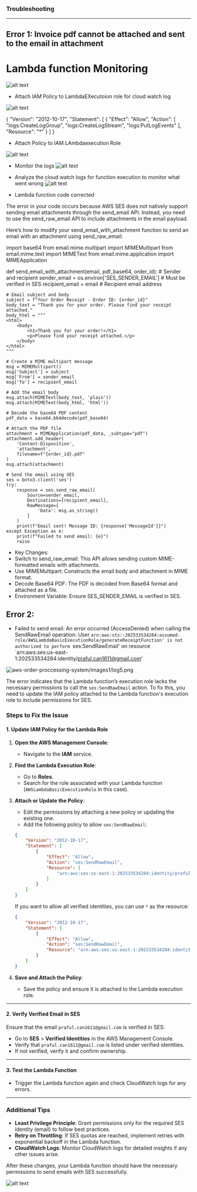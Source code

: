 ### Troubleshooting
--------------------

## Error 1: Invoice pdf cannot be attached and sent to the email in attachment
# Lambda function Monitoring

![alt text](images1/lambda1.png)

- Attach IAM Policy to LambdaEXecutoion role for cloud watch log

![alt text](images1/log1.png)

{
    "Version": "2012-10-17",
    "Statement": [
        {
            "Effect": "Allow",
            "Action": [
                "logs:CreateLogGroup",
                "logs:CreateLogStream",
                "logs:PutLogEvents"
            ],
            "Resource": "*"
        }
    ]
}

- Attach Policy to IAM LAmbdaexecution Role

![alt text](image-4.png)

- Monitor the logs
![alt text](images1/log3.png)

- Analyze the cloud watch logs for function execution to monitor what went wrong
![alt text](images1/log4.png)


- Lambda function code corrected

The error in your code occurs because AWS SES does not natively support sending email attachments through the send_email API. Instead, you need to use the send_raw_email API to include attachments in the email payload.

Here’s how to modify your send_email_with_attachment function to send an email with an attachment using send_raw_email:

import base64
from email.mime.multipart import MIMEMultipart
from email.mime.text import MIMEText
from email.mime.application import MIMEApplication

def send_email_with_attachment(email, pdf_base64, order_id):
    # Sender and recipient
    sender_email = os.environ['SES_SENDER_EMAIL']  # Must be verified in SES
    recipient_email = email  # Recipient email address

    # Email subject and body
    subject = f"Your Order Receipt - Order ID: {order_id}"
    body_text = "Thank you for your order. Please find your receipt attached."
    body_html = """
    <html>
        <body>
            <h1>Thank you for your order!</h1>
            <p>Please find your receipt attached.</p>
        </body>
    </html>
    """

    # Create a MIME multipart message
    msg = MIMEMultipart()
    msg['Subject'] = subject
    msg['From'] = sender_email
    msg['To'] = recipient_email

    # Add the email body
    msg.attach(MIMEText(body_text, 'plain'))
    msg.attach(MIMEText(body_html, 'html'))

    # Decode the base64 PDF content
    pdf_data = base64.b64decode(pdf_base64)

    # Attach the PDF file
    attachment = MIMEApplication(pdf_data, _subtype="pdf")
    attachment.add_header(
        'Content-Disposition',
        'attachment',
        filename=f"{order_id}.pdf"
    )
    msg.attach(attachment)

    # Send the email using SES
    ses = boto3.client('ses')
    try:
        response = ses.send_raw_email(
            Source=sender_email,
            Destinations=[recipient_email],
            RawMessage={
                'Data': msg.as_string()
            }
        )
        print(f"Email sent! Message ID: {response['MessageId']}")
    except Exception as e:
        print(f"Failed to send email: {e}")
        raise
- Key Changes:
 -  Switch to send_raw_email: This API allows sending custom MIME-formatted emails with attachments.
 -  Use MIMEMultipart: Constructs the email body and attachment in MIME format.
 -   Decode Base64 PDF: The PDF is decoded from Base64 format and attached as a file.
 -   Environment Variable: Ensure SES_SENDER_EMAIL is verified in SES.

## Error 2: 
- Failed to send email: An error occurred (AccessDenied) when calling the SendRawEmail operation: User `arn:aws:sts::202533534284:assumed-role/AWSLambdaBasicExecutionRole/generateReceiptFunction' is not authorized to perform `ses:SendRawEmail' on resource `arn:aws:ses:us-east-1:202533534284:identity/praful.can1611@gmail.com'

![aws-order-proccessing-system/images1/log5.png](images1/log5.png)

The error indicates that the Lambda function’s execution role lacks the necessary permissions to call the `ses:SendRawEmail` action. To fix this, you need to update the IAM policy attached to the Lambda function's execution role to include permissions for SES.

### Steps to Fix the Issue

#### 1. Update IAM Policy for the Lambda Role
1. **Open the AWS Management Console**:
   - Navigate to the **IAM** service.

2. **Find the Lambda Execution Role**:
   - Go to **Roles**.
   - Search for the role associated with your Lambda function (`AWSLambdaBasicExecutionRole` in this case).

3. **Attach or Update the Policy**:
   - Edit the permissions by attaching a new policy or updating the existing one.
   - Add the following policy to allow `ses:SendRawEmail`:

   ```json
   {
       "Version": "2012-10-17",
       "Statement": [
           {
               "Effect": "Allow",
               "Action": "ses:SendRawEmail",
               "Resource": [
                   "arn:aws:ses:us-east-1:202533534284:identity/praful.can1611@gmail.com"
               ]
           }
       ]
   }
   ```

   If you want to allow all verified identities, you can use `*` as the resource:
   ```json
   {
       "Version": "2012-10-17",
       "Statement": [
           {
               "Effect": "Allow",
               "Action": "ses:SendRawEmail",
               "Resource": "arn:aws:ses:us-east-1:202533534284:identity/*"
           }
       ]
   }
   ```

4. **Save and Attach the Policy**:
   - Save the policy and ensure it is attached to the Lambda execution role.

---

#### 2. Verify Verified Email in SES
Ensure that the email `praful.can1611@gmail.com` is verified in SES:
- Go to **SES** > **Verified Identities** in the AWS Management Console.
- Verify that `praful.can1611@gmail.com` is listed under verified identities.
- If not verified, verify it and confirm ownership.

---

#### 3. Test the Lambda Function
- Trigger the Lambda function again and check CloudWatch logs for any errors.

---

### Additional Tips
- **Least Privilege Principle**: Grant permissions only for the required SES identity (email) to follow best practices.
- **Retry on Throttling**: If SES quotas are reached, implement retries with exponential backoff in the Lambda function.
- **CloudWatch Logs**: Monitor CloudWatch logs for detailed insights if any other issues arise.

After these changes, your Lambda function should have the necessary permissions to send emails with SES successfully.

![alt text](images1/IAM1.png)



